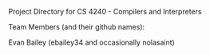 Project Directory for CS 4240 - Compilers and Interpreters

Team Members (and their github names):

Evan Bailey (ebailey34 and occasionally nolasaint)

